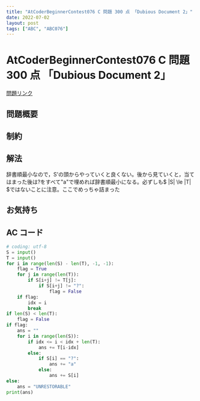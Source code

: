 ```yaml
---
title: "AtCoderBeginnerContest076 C 問題 300 点 「Dubious Document 2」"
date: 2022-07-02
layout: post
tags: ["ABC", "ABC076"]
---
```


# AtCoderBeginnerContest076 C 問題 300 点 「Dubious Document 2」

<a href="https://atcoder.jp/contests/abc076/tasks/abc076_c" blank="_target">問題リンク</a>

## 問題概要

## 制約

## 解法

辞書順最小なので，S'の頭からやっていくと良くない。後から見ていくと，当てはまった後は?をすべて"a"で埋めれば辞書順最小になる。必ずしも$ \|S\| \le \|T\| $ではないことに注意。ここでめっちゃ詰まった

## お気持ち

## AC コード

```python
# coding: utf-8
S = input()
T = input()
for i in range(len(S) - len(T), -1, -1):
    flag = True
    for j in range(len(T)):
        if S[i+j] != T[j]:
            if S[i+j] != "?":
                flag = False
    if flag:
        idx = i
        break
if len(S) < len(T):
    flag = False
if flag:
    ans = ""
    for i in range(len(S)):
        if idx <= i < idx + len(T):
            ans += T[i-idx]
        else:
            if S[i] == "?":
                ans += "a"
            else:
                ans += S[i]
else:
    ans = "UNRESTORABLE"
print(ans)
```
